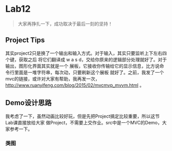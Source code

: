 # Lab12
> 大家再挣扎一下，成功取决于最后一刻的坚持！

## Project Tips

其实project2只是换了一个输出和输入方式。对于输入，其实只要监听上下左右四个键，获取之后
将它们翻译成 w a s d，交给你原来的逻辑部分处理就好了。对于输出，图形化界面其实就是一个
展板，它接收你传输给它的显示信息，比方说命令行里面是一堆字符串，每次动，只要刷新这个展板
就好了。之前，我发了一个mvc的链接，或许对大家有帮助，我再发一次， 
http://www.ruanyifeng.com/blog/2015/02/mvcmvp_mvvm.html 。

## Demo设计思路
我考虑了一下，虽然动画比较好玩，但是先把Project搞定比较重要，所以这节Lab课直接放给大家
做Project，不需要上交作业。src中是一个MVC的Demo，大家参考一下。

### 类图






